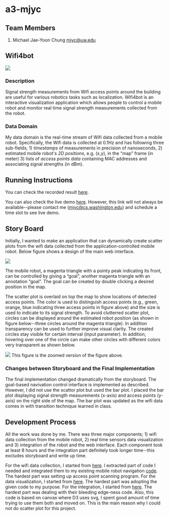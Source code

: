 a3-mjyc
===============

## Team Members

1. Michael Jae-Yoon Chung mjyc@uw.edu

## Wifi4bot
![](http://homes.cs.washington.edu/~mjyc/shared/cse512-a3/wifi4bot.png)

### Description

Signal strength measurements from Wifi access points around the building are useful for various robotics tasks such as localization.  Wifi4bot is an interactive visualization application which allows people to control a mobile robot and monitor real time signal strength measurements collected from the robot.

### Data Domain

My data domain is the real-time stream of Wifi data collected from a mobile robot.  Specifically, the Wifi data is collected at 0.1Hz and has following three sub-fields; 1) *timestamps* of measurements in precision of nanoseconds, 2) estimated mobile robot's *2D positions*, e.g. (x,y), in the “map” frame (in meter) 3) lists of *access points data* containing MAC addresses and associating signal strengths (in dBm).

## Running Instructions

You can check the recorded result [here](http://www.youtube.com/watch?v=FPI375Ixz0U&list=HL1392158807&feature=mh_lolz).

You can also check the live demo [here](http://chester.cs.washington.edu:8000/occupancygrid.html).  However, this link will not always be available--please contact me (mjyc@cs.washington.edu) and schedule a time slot to see live demo.

## Story Board

Initially, I wanted to make an application that can dynamically create scatter plots from the wifi data collected from the application-controlled mobile robot.  Below figure shows a design of the main web interface.

![](https://raw.github.com/CSE512-14W/a3-mjyc/master/storyboard/storyboard_map.png)

The mobile robot, a magenta triangle with a pointy peak indicating its front, can be controlled by giving a “goal”, another magenta triangle with an annotation “goal”.  The goal can be created by double clicking a desired position in the map.

The scatter plot is overlaid on top the map to show locations of detected access points.   The color is used to distinguish access points (e.g., green, orange, blue indicating three access points in figure above) and the size is used to indicate to its signal strength.  To avoid clutterred scatter plot, circles can be displayed around the estimated robot position (as shown in figure below--three circles around the magenta triangle).  In addition transparency can be used to further improve visual clarity.  The created circles stay visible for certain interval (input parameter).  In addition, hovering over one of the circle can make other circles with different colors very transparent as shown below.

![](https://raw.github.com/CSE512-14W/a3-mjyc/master/storyboard/storyboard_zoomed.png) This figure is the zoomed version of the figure above.

### Changes between Storyboard and the Final Implementation

The final implementation changed dramatically from the storyboard.  The goal-based navivation control interface is implemented as described.  However, I did not use the scattor plot but used the bar plot.  I placed the bar plot displaying signal strength measurements (x-axis) and access points (y-axis) on the right side of the map.  The bar plot was updated as the wifi data comes in with transition technique learned in class.


## Development Process

All the work was done by me.  There was three major components; 1) wifi data collection from the mobile robot, 2) real time sensors data visualization and 3) integration of the robot and the web interface.  Each component took at least 8 hours and the integration part definitely took longer time--this excludes storyboard and write up time.

For the wifi data collection, I started from [here](https://github.com/esmaras/bwi).  I extracted part of code I needed and integrated them to my existing mobile robot navigation [code](https://github.com/mjyc/deliverbot-catkin-giyeok).  The hardest part was setting up access point scanning program.  For the data visualization, I started from [here](http://bost.ocks.org/mike/constancy/).  The hardest part was adopting the given code to my purpose.  For the integration, I started from [here](http://robotwebtools.org/).  The hardest part was dealing with their bleeding edge-ness code.  Also, this code is based on canvas where D3 uses svg, I spent good amount of time trying to use them both and moved on.  This is the main reason why I could not do scatter plot for this project.
